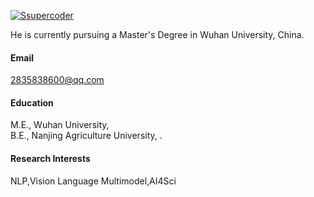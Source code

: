 

[![Ssupercoder](https://img.shields.io/badge/Ssupercoder-github-blue?logo=github)](https://github.com/Ssupercoder)

He is currently pursuing a Master's Degree in Wuhan University, China.

#### Email
2835838600@qq.com

#### Education
M.E., Wuhan University, \
B.E., Nanjing Agriculture University, .

#### Research Interests
NLP,Vision Language Multimodel,AI4Sci

